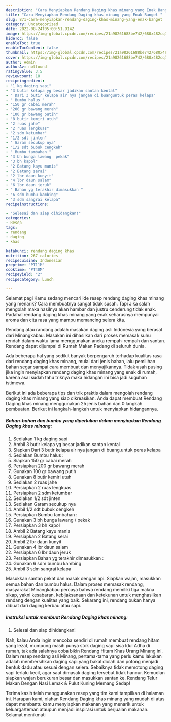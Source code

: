 ```yaml
---
description: "Cara Menyiapkan Rendang Daging khas minang yang Enak Banget "
title: "Cara Menyiapkan Rendang Daging khas minang yang Enak Banget "
slug: 871-cara-menyiapkan-rendang-daging-khas-minang-yang-enak-banget
category: Uncategorized
date: 2022-08-24T05:00:51.914Z
image: https://img-global.cpcdn.com/recipes/21a98261688be742/680x482cq70/rendang-daging-khas-minang-foto-resep-utama.jpg
hideToc: false
enableToc: true
enableTocContent: false
thumbnail: https://img-global.cpcdn.com/recipes/21a98261688be742/680x482cq70/rendang-daging-khas-minang-foto-resep-utama.jpg
cover: https://img-global.cpcdn.com/recipes/21a98261688be742/680x482cq70/rendang-daging-khas-minang-foto-resep-utama.jpg
author: Admin
authorAv: notfound
ratingvalue: 3.5
reviewcount: 18
recipeingredient:
- "1 kg daging sapi"
- "3 butir kelapa yg besar jadikan santan kental"
- " Dari 3 butir kelapa air nya jangan di buanguntuk peras kelapa"
- " Bumbu halus "
- "150 gr cabai merah"
- "200 gr bawang merah"
- "100 gr bawang putih"
- "8 butir kemiri utuh"
- "2 ruas jahe"
- "2 ruas lengkuas"
- "2 sdm ketumbar"
- "1/2 sdt jinten"
- " Garam secukup nya"
- "1/2 sdt bubuk cengkeh"
- " Bumbu tambahan "
- "3 bh bunga lawang  pekak"
- "3 bh kapol"
- "2 Batang kayu manis"
- "2 Batang serai"
- "2 lbr daun kunyit"
- "4 lbr daun salam"
- "6 lbr daun jeruk"
- " Bahan yg terakhir dimasukkan "
- "6 sdm bumbu kambing"
- "3 sdm sangrai kelapa"
recipeinstructions:

- "Selesai dan siap dihidangkan!"
categories:
- Resep
tags:
- rendang
- daging
- khas

katakunci: rendang daging khas 
nutrition: 267 calories
recipecuisine: Indonesian
preptime: "PT11M"
cooktime: "PT40M"
recipeyield: "2"
recipecategory: Lunch

---
```



Selamat pagi Kamu sedang mencari ide resep rendang daging khas minang yang menarik? Cara membuatnya sangat tidak susah. Tapi Jika salah mengolah maka hasilnya akan hambar dan justru cenderung tidak enak. Padahal rendang daging khas minang yang enak seharusnya mempunyai aroma dan cita rasa yang mampu memancing selera kita.


Rendang atau randang adalah masakan daging asli Indonesia yang berasal dari Minangkabau. Masakan ini dihasilkan dari proses memasak suhu rendah dalam waktu lama menggunakan aneka rempah-rempah dan santan. Rendang dapat dijumpai di Rumah Makan Padang di seluruh dunia.

Ada beberapa hal yang sedikit banyak berpengaruh terhadap kualitas rasa dari rendang daging khas minang, mulai dari jenis bahan, lalu pemilihan bahan segar sampai cara membuat dan menyajikannya. Tidak usah pusing jika ingin menyiapkan rendang daging khas minang yang enak di rumah, karena asal sudah tahu triknya maka hidangan ini bisa jadi suguhan istimewa.


Berikut ini ada beberapa tips dan trik praktis dalam mengolah rendang daging khas minang yang siap dikreasikan. Anda dapat membuat Rendang Daging khas minang menggunakan 25 jenis bahan dan 0 langkah pembuatan. Berikut ini langkah-langkah untuk menyiapkan hidangannya.

<!--inarticleads1-->

##### Bahan-bahan dan bumbu yang diperlukan dalam menyiapkan Rendang Daging khas minang:

1. Sediakan 1 kg daging sapi
1. Ambil 3 butir kelapa yg besar jadikan santan kental
1. Siapkan  Dari 3 butir kelapa air nya jangan di buang.untuk peras kelapa
1. Sediakan  Bumbu halus :
1. Siapkan 150 gr cabai merah
1. Persiapkan 200 gr bawang merah
1. Gunakan 100 gr bawang putih
1. Gunakan 8 butir kemiri utuh
1. Sediakan 2 ruas jahe
1. Persiapkan 2 ruas lengkuas
1. Persiapkan 2 sdm ketumbar
1. Sediakan 1/2 sdt jinten
1. Sediakan  Garam secukup nya
1. Ambil 1/2 sdt bubuk cengkeh
1. Persiapkan  Bumbu tambahan :
1. Gunakan 3 bh bunga lawang / pekak
1. Persiapkan 3 bh kapol
1. Ambil 2 Batang kayu manis
1. Persiapkan 2 Batang serai
1. Ambil 2 lbr daun kunyit
1. Gunakan 4 lbr daun salam
1. Persiapkan 6 lbr daun jeruk
1. Persiapkan  Bahan yg terakhir dimasukkan :
1. Gunakan 6 sdm bumbu kambing
1. Ambil 3 sdm sangrai kelapa


Masukkan santan pekat dan masak dengan api. Siapkan wajan, masukkan semua bahan dan bumbu halus. Dalam proses memasak rendang, masyarakat Minangkabau percaya bahwa rendang memiliki tiga makna sikap, yakni kesabaran, kebijaksanaan dan ketekunan untuk menghasilkan rendang dengan kualitas yang baik. Sekarang ini, rendang bukan hanya dibuat dari daging kerbau atau sapi. 

<!--inarticleads2-->

##### Instruksi untuk membuat Rendang Daging khas minang:


1. Selesai dan siap dihidangkan!

Nah, kalau Anda ingin mencoba sendiri di rumah membuat rendang hitam yang lezat, mumpung masih punya stok daging sapi sisa Idul Adha di rumah, tak ada salahnya coba bikin Rendang Hitam Khas Urang Minang ini. Dalam resep rendang asli Minang, pertama-tama yang perlu kamu lakukan adalah membersihkan daging sapi yang bakal diolah dan potong menjadi bentuk dadu atau sesuai dengan selera. Sebaiknya tidak memotong daging sapi terlalu kecil, agar saat dimasak daging tersebut tidak hancur. Kemudian siapkan wajan berukuran besar dan masukkan santan ke. Rendang Telur Makan Dengan Nasi Lemak &amp; Pulut Kuning Memang Sedap! 

Terima kasih telah menggunakan resep yang tim kami tampilkan di halaman ini. Harapan kami, olahan Rendang Daging khas minang yang mudah di atas dapat membantu kamu menyiapkan makanan yang menarik untuk keluarga/teman ataupun menjadi inspirasi untuk berjualan makanan. Selamat menikmati
